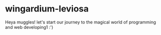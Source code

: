 # wingardium-leviosa
Heya muggles! let's start our journey to the magical world of programming and web developing1 :')
